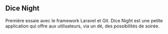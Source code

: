 ## Dice Night

Première essaie avec le framework Laravel et Git. Dice Night est une petite application qui offre aux utilisateurs, via un dé, des possibilités de soirée.
